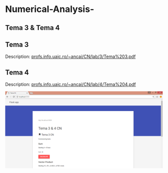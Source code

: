 # Numerical-Analysis-

## Tema 3 & Tema 4
## Tema 3

Description: [profs.info.uaic.ro/~ancai/CN/lab/3/Tema%203.pdf](https://profs.info.uaic.ro/~ancai/CN/lab/3/Tema%203.pdf)  

## Tema 4

Description: [profs.info.uaic.ro/~ancai/CN/lab/4/Tema%204.pdf](https://profs.info.uaic.ro/~ancai/CN/lab/4/Tema%204.pdf)  

![screen](screen.png)
